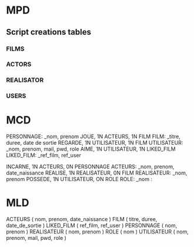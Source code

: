 # MPD

## Script creations tables

### FILMS
### ACTORS
### REALISATOR
### USERS


# MCD

PERSONNAGE: _nom, prenom
JOUE, 1N ACTEURS, 1N FILM
FILM: _titre, duree, date de sortie
REGARDE, 1N UTILISATEUR, 1N FILM
UTILISATEUR: _nom, prenom, mail, pwd, role
AIME, 1N UTILISATEUR, 1N LIKED_FILM
LIKED_FILM: _ref_film, ref_user

INCARNE, 1N ACTEURS, 0N PERSONNAGE
ACTEURS: _nom, prenom, date_naissance
REALISE, 1N REALISATEUR, 0N FILM
REALISATEUR: _nom, prenom
POSSEDE, 1N UTILISATEUR, ON ROLE
ROLE: _nom
:

# MLD
ACTEURS ( nom, prenom, date_naissance )
FILM ( titre, duree, date_de_sortie )
LIKED_FILM ( ref_film, ref_user )
PERSONNAGE ( nom, prenom )
REALISATEUR ( nom, prenom )
ROLE ( nom )
UTILISATEUR ( nom, prenom, mail, pwd, role )
